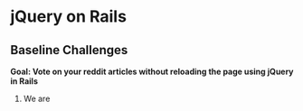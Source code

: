 # jQuery on Rails

## Baseline Challenges

**Goal: Vote on your reddit articles without reloading the page using jQuery in Rails**

1. We are